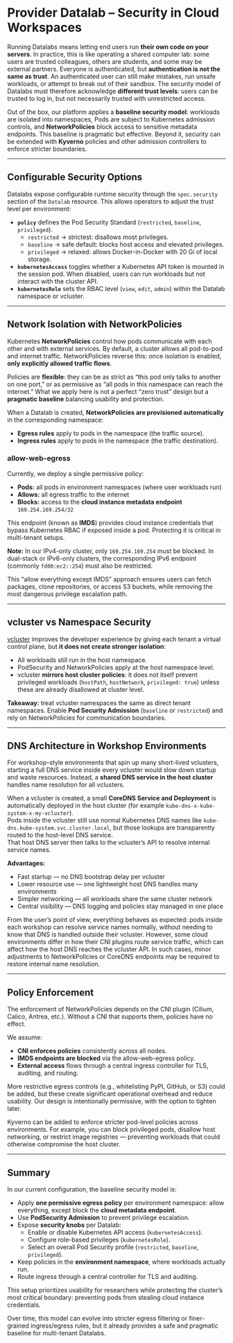 # Provider Datalab – Security in Cloud Workspaces

Running Datalabs means letting end users run **their own code on your servers**. In practice, this is like operating a shared computer lab: some users are trusted colleagues, others are students, and some may be external partners. Everyone is authenticated, but **authentication is not the same as trust**. An authenticated user can still make mistakes, run unsafe workloads, or attempt to break out of their sandbox. The security model of Datalabs must therefore acknowledge **different trust levels**: users can be trusted to log in, but not necessarily trusted with unrestricted access.

Out of the box, our platform applies a **baseline security model**: workloads are isolated into namespaces, Pods are subject to Kubernetes admission controls, and **NetworkPolicies** block access to sensitive metadata endpoints. This baseline is pragmatic but effective. Beyond it, security can be extended with **Kyverno** policies and other admission controllers to enforce stricter boundaries.

---

## Configurable Security Options

Datalabs expose configurable runtime security through the `spec.security` section of the `Datalab` resource. This allows operators to adjust the trust level per environment:

- **`policy`** defines the Pod Security Standard (`restricted`, `baseline`, `privileged`).  
  - `restricted` → strictest: disallows most privileges.  
  - `baseline` → safe default: blocks host access and elevated privileges.  
  - `privileged` → relaxed: allows Docker-in-Docker with 20 Gi of local storage.  
- **`kubernetesAccess`** toggles whether a Kubernetes API token is mounted in the session pod. When disabled, users can run workloads but not interact with the cluster API.  
- **`kubernetesRole`** sets the RBAC level (`view`, `edit`, `admin`) within the Datalab namespace or vcluster.

---

## Network Isolation with NetworkPolicies

Kubernetes **NetworkPolicies** control how pods communicate with each other and with external services. By default, a cluster allows all pod-to-pod and internet traffic. NetworkPolicies reverse this: once isolation is enabled, **only explicitly allowed traffic flows**.

Policies are **flexible**: they can be as strict as “this pod only talks to another on one port,” or as permissive as “all pods in this namespace can reach the internet.” What we apply here is not a perfect “zero trust” design but a **pragmatic baseline** balancing usability and protection.

When a Datalab is created, **NetworkPolicies are provisioned automatically** in the corresponding namespace:

- **Egress rules** apply to pods in the namespace (the traffic source).  
- **Ingress rules** apply to pods in the namespace (the traffic destination).  

### allow-web-egress

Currently, we deploy a single permissive policy:

- **Pods:** all pods in environment namespaces (where user workloads run)  
- **Allows:** all egress traffic to the internet  
- **Blocks:** access to the **cloud instance metadata endpoint** `169.254.169.254/32`  

This endpoint (known as **IMDS**) provides cloud instance credentials that bypass Kubernetes RBAC if exposed inside a pod. Protecting it is critical in multi-tenant setups.  

**Note:** In our IPv4-only cluster, only `169.254.169.254` must be blocked. In dual-stack or IPv6-only clusters, the corresponding IPv6 endpoint (commonly `fd00:ec2::254`) must also be restricted.

This “allow everything except IMDS” approach ensures users can fetch packages, clone repositories, or access S3 buckets, while removing the most dangerous privilege escalation path.

---

## vcluster vs Namespace Security

[vcluster](https://www.vcluster.com/) improves the developer experience by giving each tenant a virtual control plane, but **it does not create stronger isolation**:

- All workloads still run in the host namespace.  
- PodSecurity and NetworkPolicies apply at the host namespace level.  
- vcluster **mirrors host cluster policies**: it does not itself prevent privileged workloads (`hostPath`, `hostNetwork`, `privileged: true`) unless these are already disallowed at cluster level.  

**Takeaway:** treat vcluster namespaces the same as direct tenant namespaces. Enable **Pod Security Admission** (`baseline` or `restricted`) and rely on NetworkPolicies for communication boundaries.

---

## DNS Architecture in Workshop Environments

For workshop-style environments that spin up many short-lived vclusters, starting a full DNS service inside every vcluster would slow down startup and waste resources. Instead, a **shared DNS service in the host cluster** handles name resolution for all vclusters.

When a vcluster is created, a small **CoreDNS Service and Deployment** is automatically deployed in the host cluster (for example `kube-dns-x-kube-system-x-my-vcluster`).  
Pods inside the vcluster still use normal Kubernetes DNS names like `kube-dns.kube-system.svc.cluster.local`, but those lookups are transparently routed to the host-level DNS service.  
That host DNS server then talks to the vcluster’s API to resolve internal service names.

**Advantages:**
- Fast startup — no DNS bootstrap delay per vcluster  
- Lower resource use — one lightweight host DNS handles many environments  
- Simpler networking — all workloads share the same cluster network  
- Central visibility — DNS logging and policies stay managed in one place  

From the user’s point of view, everything behaves as expected: pods inside each workshop can resolve service names normally, without needing to know that DNS is handled outside their vcluster. However, some cloud environments differ in how their CNI plugins route service traffic, which can affect how the host DNS reaches the vcluster API. In such cases, minor adjustments to NetworkPolicies or CoreDNS endpoints may be required to restore internal name resolution.

---

## Policy Enforcement

The enforcement of NetworkPolicies depends on the CNI plugin (Cilium, Calico, Antrea, etc.). Without a CNI that supports them, policies have no effect.

We assume:

- **CNI enforces policies** consistently across all nodes.  
- **IMDS endpoints are blocked** via the allow-web-egress policy.  
- **External access** flows through a central ingress controller for TLS, auditing, and routing.  

More restrictive egress controls (e.g., whitelisting PyPI, GitHub, or S3) could be added, but these create significant operational overhead and reduce usability. Our design is intentionally permissive, with the option to tighten later.

Kyverno can be added to enforce stricter pod-level policies across environments. For example, you can block privileged pods, disallow host networking, or restrict image registries — preventing workloads that could otherwise compromise the host cluster.

---

## Summary

In our current configuration, the baseline security model is:

- Apply **one permissive egress policy** per environment namespace: allow everything, except block the **cloud metadata endpoint**.  
- Use **PodSecurity Admission** to prevent privilege escalation.  
- Expose **security knobs** per Datalab:  
  - Enable or disable Kubernetes API access (`kubernetesAccess`).  
  - Configure role-based privileges (`kubernetesRole`).  
  - Select an overall Pod Security profile (`restricted`, `baseline`, `privileged`).  
- Keep policies in the **environment namespace**, where workloads actually run.  
- Route ingress through a central controller for TLS and auditing.  

This setup prioritizes usability for researchers while protecting the cluster’s most critical boundary: preventing pods from stealing cloud instance credentials.  

Over time, this model can evolve into stricter egress filtering or finer-grained ingress/egress rules, but it already provides a safe and pragmatic baseline for multi-tenant Datalabs.
